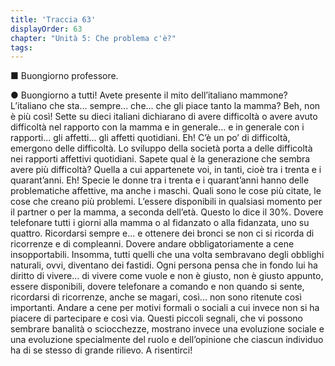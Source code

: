 ```yaml
---
title: 'Traccia 63'
displayOrder: 63
chapter: "Unità 5: Che problema c'è?"
tags:
---
```


■ Buongiorno professore.

● Buongiorno a tutti! Avete presente il mito dell’italiano mammone? L’italiano che sta... sempre... che... che gli piace tanto la mamma? Beh, non è più così! Sette su dieci italiani dichiarano di avere difficoltà o avere avuto difficoltà nel rapporto con la mamma e in generale... e in generale con i rapporti... gli affetti... gli affetti quotidiani. Eh! C’è un po’ di difficoltà, emergono delle difficoltà. Lo sviluppo della società porta a delle difficoltà nei rapporti affettivi quotidiani. Sapete qual è la generazione che sembra avere più difficoltà? Quella a cui appartenete voi, in tanti, cioè tra i trenta e i quarant’anni. Eh! Specie le donne tra i trenta e i quarant’anni hanno delle problematiche affettive, ma anche i maschi. Quali sono le cose più citate, le cose che creano più problemi. L’essere disponibili in qualsiasi momento per il partner o per la mamma, a seconda dell’età. Questo lo dice il 30%. Dovere telefonare tutti i giorni alla mamma o al fidanzato o alla fidanzata, uno su quattro. Ricordarsi sempre e... e ottenere dei bronci se non ci si ricorda di ricorrenze e di compleanni. Dovere andare obbligatoriamente a cene insopportabili. Insomma, tutti quelli che una volta sembravano degli obblighi naturali, ovvi, diventano dei fastidi. Ogni persona pensa che in fondo lui ha diritto di vivere... di vivere come vuole e non è giusto, non è giusto appunto, essere disponibili, dovere telefonare a comando e non quando si sente, ricordarsi di ricorrenze, anche se magari, così... non sono ritenute così importanti. Andare a cene per motivi formali o sociali a cui invece non si ha piacere di partecipare e così via. Questi piccoli segnali, che vi possono sembrare banalità o sciocchezze, mostrano invece una evoluzione sociale e una evoluzione specialmente del ruolo e dell’opinione che ciascun individuo ha di se stesso di grande rilievo. A risentirci!
